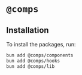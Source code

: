 # `@comps`

## Installation

To install the packages, run:

```bash
bun add @comps/components
bun add @comps/hooks
bun add @comps/lib
```